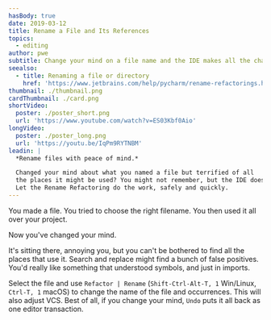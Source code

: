 ```yaml
---
hasBody: true
date: 2019-03-12
title: Rename a File and Its References
topics:
  - editing
author: pwe
subtitle: Change your mind on a file name and the IDE makes all the changes for you.
seealso:
  - title: Renaming a file or directory
    href: 'https://www.jetbrains.com/help/pycharm/rename-refactorings.html'
thumbnail: ./thumbnail.png
cardThumbnail: ./card.png
shortVideo:
  poster: ./poster_short.png
  url: 'https://www.youtube.com/watch?v=ES03Kbf0Aio'
longVideo:
  poster: ./poster_long.png
  url: 'https://youtu.be/IqPm9RYTNBM'
leadin: |
  *Rename files with peace of mind.*    

  Changed your mind about what you named a file but terrified of all 
  the places it might be used? You might not remember, but the IDE does. 
  Let the Rename Refactoring do the work, safely and quickly.
---
```


You made a file. You tried to choose the right filename. You then used it 
all over your project.

Now you've changed your mind.

It's sitting there, annoying you, but you can't be bothered to find all the 
places that use it. Search and replace might find a bunch of false positives. 
You'd really like something that understood symbols, and just in imports.

Select the file and use 
`Refactor | Rename` (`Shift-Ctrl-Alt-T, 1` Win/Linux, `Ctrl-T, 1` macOS) 
to change the name of the file and occurrences. This will also adjust VCS. 
Best of all, if you change your mind, `Undo` puts it all back as one 
editor transaction.
